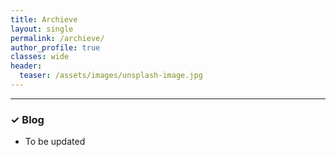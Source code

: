 ```yaml
---
title: Archieve
layout: single
permalink: /archieve/
author_profile: true
classes: wide
header:
  teaser: /assets/images/unsplash-image.jpg
---
```


--------------------
<h3> &#10003; Blog </h3>
<ul>
  <li> To be updated </li>
</ul>


